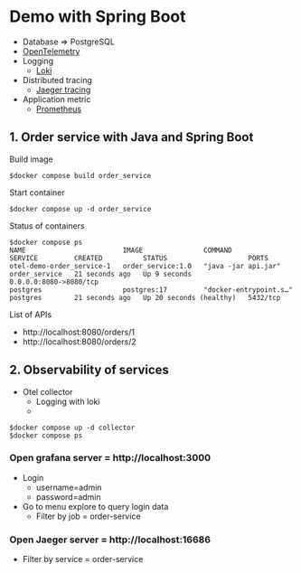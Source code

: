 # Demo with Spring Boot
* Database => PostgreSQL
* [OpenTelemetry](https://opentelemetry.io/)
* Logging
  * [Loki](https://grafana.com/oss/loki/)
* Distributed tracing
  * [Jaeger tracing](https://www.jaegertracing.io/)
* Application metric
  * [Prometheus](https://prometheus.io/)
  

## 1. Order service with Java and Spring Boot
Build image
```
$docker compose build order_service
```

Start container
```
$docker compose up -d order_service
```

Status of containers
```
$docker compose ps                 
NAME                        IMAGE               COMMAND                  SERVICE         CREATED          STATUS                    PORTS
otel-demo-order_service-1   order_service:1.0   "java -jar api.jar"      order_service   21 seconds ago   Up 9 seconds              0.0.0.0:8080->8080/tcp
postgres                    postgres:17         "docker-entrypoint.s…"   postgres        21 seconds ago   Up 20 seconds (healthy)   5432/tcp
```

List of APIs
* http://localhost:8080/orders/1
* http://localhost:8080/orders/2

## 2. Observability of services
* Otel collector
  * Logging with loki
  *
```
$docker compose up -d collector
$docker compose ps
```

### Open grafana server = http://localhost:3000
* Login
    * username=admin
    * password=admin
* Go to menu explore to query login data
    * Filter by job = order-service

### Open Jaeger server = http://localhost:16686
* Filter by service = order-service
